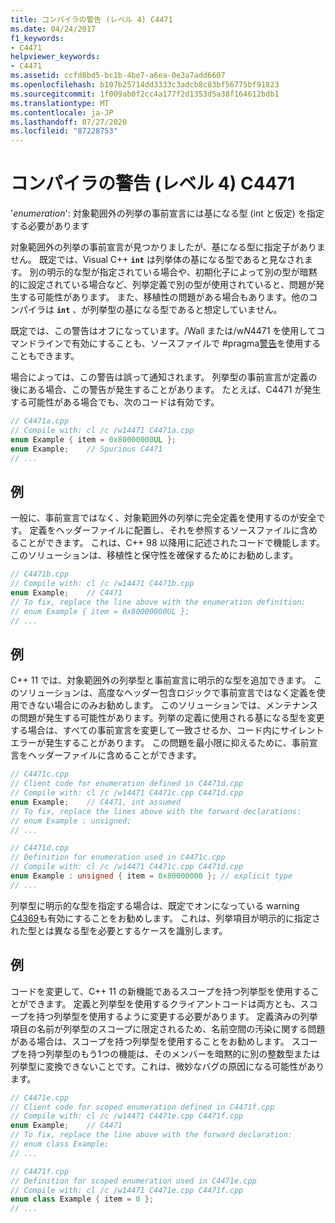 ```yaml
---
title: コンパイラの警告 (レベル 4) C4471
ms.date: 04/24/2017
f1_keywords:
- C4471
helpviewer_keywords:
- C4471
ms.assetid: ccfd8bd5-bc1b-4be7-a6ea-0e3a7add6607
ms.openlocfilehash: b107b25714dd3333c3adcb8c83bf56775bf91823
ms.sourcegitcommit: 1f009ab0f2cc4a177f2d1353d5a38f164612bdb1
ms.translationtype: MT
ms.contentlocale: ja-JP
ms.lasthandoff: 07/27/2020
ms.locfileid: "87228753"
---
```

# <a name="compiler-warning-level-4-c4471"></a>コンパイラの警告 (レベル 4) C4471

'*enumeration*': 対象範囲外の列挙の事前宣言には基になる型 (int と仮定) を指定する必要があります

対象範囲外の列挙の事前宣言が見つかりましたが、基になる型に指定子がありません。 既定では、Visual C++ **`int`** は列挙体の基になる型であると見なされます。 別の明示的な型が指定されている場合や、初期化子によって別の型が暗黙的に設定されている場合など、列挙定義で別の型が使用されていると、問題が発生する可能性があります。 また、移植性の問題がある場合もあります。他のコンパイラは **`int`** 、が列挙型の基になる型であると想定していません。

既定では、この警告はオフになっています。/Wall または/w*N*4471 を使用してコマンドラインで有効にすることも、ソースファイルで #pragma[警告](../../preprocessor/warning.md)を使用することもできます。

場合によっては、この警告は誤って通知されます。 列挙型の事前宣言が定義の後にある場合、この警告が発生することがあります。 たとえば、C4471 が発生する可能性がある場合でも、次のコードは有効です。

```cpp
// C4471a.cpp
// Compile with: cl /c /w14471 C4471a.cpp
enum Example { item = 0x80000000UL };
enum Example;    // Spurious C4471
// ...
```

## <a name="example"></a>例

一般に、事前宣言ではなく、対象範囲外の列挙に完全定義を使用するのが安全です。 定義をヘッダーファイルに配置し、それを参照するソースファイルに含めることができます。 これは、C++ 98 以降用に記述されたコードで機能します。 このソリューションは、移植性と保守性を確保するためにお勧めします。

```cpp
// C4471b.cpp
// Compile with: cl /c /w14471 C4471b.cpp
enum Example;    // C4471
// To fix, replace the line above with the enumeration definition:
// enum Example { item = 0x80000000UL };
// ...
```

## <a name="example"></a>例

C++ 11 では、対象範囲外の列挙型と事前宣言に明示的な型を追加できます。 このソリューションは、高度なヘッダー包含ロジックで事前宣言ではなく定義を使用できない場合にのみお勧めします。 このソリューションでは、メンテナンスの問題が発生する可能性があります。列挙の定義に使用される基になる型を変更する場合は、すべての事前宣言を変更して一致させるか、コード内にサイレントエラーが発生することがあります。 この問題を最小限に抑えるために、事前宣言をヘッダーファイルに含めることができます。

```cpp
// C4471c.cpp
// Client code for enumeration defined in C4471d.cpp
// Compile with: cl /c /w14471 C4471c.cpp C4471d.cpp
enum Example;    // C4471, int assumed
// To fix, replace the lines above with the forward declarations:
// enum Example : unsigned;
// ...
```

```cpp
// C4471d.cpp
// Definition for enumeration used in C4471c.cpp
// Compile with: cl /c /w14471 C4471c.cpp C4471d.cpp
enum Example : unsigned { item = 0x80000000 }; // explicit type
// ...
```

列挙型に明示的な型を指定する場合は、既定でオンになっている warning [C4369](compiler-warning-level-1-C4369.md)も有効にすることをお勧めします。 これは、列挙項目が明示的に指定された型とは異なる型を必要とするケースを識別します。

## <a name="example"></a>例

コードを変更して、C++ 11 の新機能であるスコープを持つ列挙型を使用することができます。 定義と列挙型を使用するクライアントコードは両方とも、スコープを持つ列挙型を使用するように変更する必要があります。 定義済みの列挙項目の名前が列挙型のスコープに限定されるため、名前空間の汚染に関する問題がある場合は、スコープを持つ列挙型を使用することをお勧めします。 スコープを持つ列挙型のもう1つの機能は、そのメンバーを暗黙的に別の整数型または列挙型に変換できないことです。これは、微妙なバグの原因になる可能性があります。

```cpp
// C4471e.cpp
// Client code for scoped enumeration defined in C4471f.cpp
// Compile with: cl /c /w14471 C4471e.cpp C4471f.cpp
enum Example;    // C4471
// To fix, replace the line above with the forward declaration:
// enum class Example;
// ...
```

```cpp
// C4471f.cpp
// Definition for scoped enumeration used in C4471e.cpp
// Compile with: cl /c /w14471 C4471e.cpp C4471f.cpp
enum class Example { item = 0 };
// ...
```
